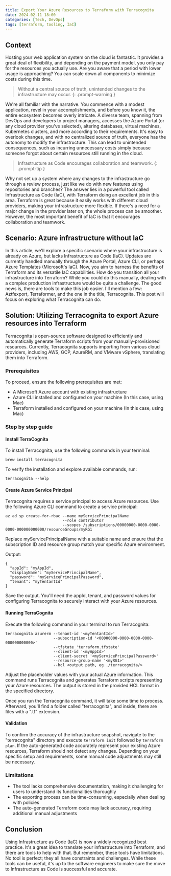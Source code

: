 ```yaml
---
title: Export Your Azure Resources to Terraform with Terracognita
date: 2024-02-11 18:00
categories: [Tech, DevOps]
tags: [terraform, tooling, IaC]
---
```


## Context
Hosting your web application system on the cloud is fantastic. It provides a great deal of flexibility, and depending on the payment model, you only pay for the resources you actually use. Are you aware that a period with lower usage is approaching? You can scale down all components to minimize costs during this time.

> Without a central source of truth, unintended changes to the infrastructure may occur.
{: .prompt-warning }

We're all familiar with the narrative. You commence with a modest application, revel in your accomplishments, and before you know it, the entire ecosystem becomes overly intricate. A diverse team, spanning from DevOps and developers to project managers, accesses the Azure Portal (or any cloud provider you've selected), altering databases, virtual machines, Kubernetes clusters, and more according to their requirements. It's easy to overlook changes, and with no centralized source of truth, everyone has the autonomy to modify the infrastructure. This can lead to unintended consequences, such as incurring unnecessary costs simply because someone forgot about certain resources still running in the cloud.

> Infrastructure as Code encourages collaboration and teamwork.
{: .prompt-tip }

Why not set up a system where any changes to the infrastructure go through a review process, just like we do with new features using repositories and branches? The answer lies in a powerful tool called Infrastructure as Code (IaC), with Terraform doing an excellent job in this area. Terraform is great because it easily works with different cloud providers, making your infrastructure more flexible. If there's a need for a major change in the provider later on, the whole process can be smoother. However, the most important benefit of IaC is that it encourages collaboration and teamwork.

## Scenario: Azure infrastructure without IaC

In this article, we'll explore a specific scenario where your infrastructure is already on Azure, but lacks Infrastructure as Code (IaC). Updates are currently handled manually through the Azure Portal, Azure CLI, or perhaps Azure Templates (Microsoft's IaC). Now, you aim to harness the benefits of Terraform and its versatile IaC capabilities. How do you transition all your infrastructure into Terraform? While you could do this manually, dealing with a complex production infrastructure would be quite a challenge. The good news is, there are tools to make this job easier. I'll mention a few: Aztfexport, Terraformer, and the one in the title, Terracognita. This post will focus on exploring what Terracognita can do.

## Solution: Utilizing Terracognita to export Azure resources into Terraform
Terracognita is open-source software designed to efficiently and automatically generate Terraform scripts from your manually-provisioned resources. Currently, Terracognita supports importing from various cloud providers, including AWS, GCP, AzureRM, and VMware vSphere, translating them into Terraform.

### Prerequisites
To proceed, ensure the following prerequisites are met:
* A Microsoft Azure account with existing infrastructure
* Azure CLI installed and configured on your machine (In this case, using Mac)
* Terraform installed and configured on your machine (In this case, using Mac)

### Step by step guide
#### Install TerraCognita
To install Terracognita, use the following commands in your terminal:
``` terminal
brew install terracognita
```
To verify the installation and explore available commands, run:

``` terminal
terracognita --help
```

#### Create Azure Service Principal
Terracognita requires a service principal to access Azure resources. Use the following Azure CLI command to create a service principal:

``` terminal
az ad sp create-for-rbac --name myServicePrincipalName
                         --role contributor
                         --scopes /subscriptions/00000000-0000-0000-0000-000000000000/resourceGroups/myRG1
```
Replace myServicePrincipalName with a suitable name and ensure that the subscription ID and resource group match your specific Azure environment.

Output:

``` terminal
{
  "appId": "myAppId",
  "displayName": "myServicePrincipalName",
  "password": "myServicePrincipalPassword",
  "tenant": "myTentantId"
}
```
Save the output. You'll need the appId, tenant, and password values for configuring Terracognita to securely interact with your Azure resources.

#### Running TerraCognita
Execute the following command in your terminal to run Terracognita:

``` terminal
terracognita azurerm --tenant-id '<myTentantId>'
                     --subscription-id '<00000000-0000-0000-0000-000000000000>' 
                     --tfstate 'terraform.tfstate' 
                     --client-id '<myAppId>' 
                     --client-secret '<myServicePrincipalPassword>' 
                     --resource-group-name '<myRG1>' 
                     --hcl <output path, eg ./terracognita/> 
```
Adjust the placeholder values with your actual Azure information. This command runs Terracognita and generates Terraform scripts representing your Azure resources. The output is stored in the provided HCL format in the specified directory.

Once you run the Terracognita command, it will take some time to process. Afterward, you'll find a folder called "terracognita", and inside, there are files with a ".tf" extension.

#### Validation
To confirm the accuracy of the infrastructure snapshot, navigate to the "terracognita" directory and execute `terraform init` followed by `terraform plan`. If the auto-generated code accurately represent your existing Azure resources, Terraform should not detect any changes. Depending on your specific setup and requirements, some manual code adjustments may still be necessary.

### Limitations
* The tool lacks comprehensive documentation, making it challenging for users to understand its functionalities thoroughly
* The exporting process can be time-consuming, especially when dealing with policies
* The auto-generated Terraform code may lack accuracy, requiring additional manual adjustments

## Conclusion
Using Infrastructure as Code (IaC) is now a widely recognized best practice. It's a great idea to translate your infrastructure into Terraform, and there are tools to help with that. But remember, these tools have limitations. No tool is perfect; they all have constraints and challenges. While these tools can be useful, it's up to the software engineers to make sure the move to Infrastructure as Code is successful and accurate.
